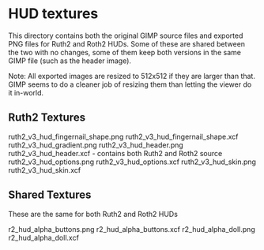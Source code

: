 # HUD textures

This directory contains both the original GIMP source files and exported
PNG files for Ruth2 and Roth2 HUDs.  Some of these are shared between
the two with no changes, some of them keep both versions in the same GIMP
file (such as the header image).

Note: All exported images are resized to 512x512 if they are larger than
that.  GIMP seems to do a cleaner job of resizing them than letting the viewer
do it in-world.

## Ruth2 Textures

ruth2_v3_hud_fingernail_shape.png
ruth2_v3_hud_fingernail_shape.xcf
ruth2_v3_hud_gradient.png
ruth2_v3_hud_header.png
ruth2_v3_hud_header.xcf - contains both Ruth2 and Roth2 source
ruth2_v3_hud_options.png
ruth2_v3_hud_options.xcf
ruth2_v3_hud_skin.png
ruth2_v3_hud_skin.xcf

## Shared Textures

These are the same for both Ruth2 and Roth2 HUDs

r2_hud_alpha_buttons.png
r2_hud_alpha_buttons.xcf
r2_hud_alpha_doll.png
r2_hud_alpha_doll.xcf
